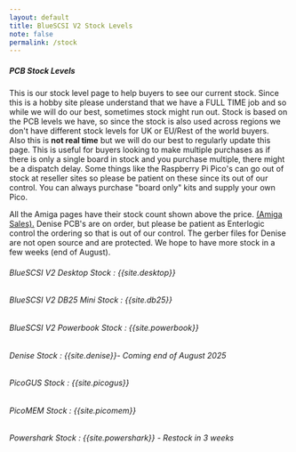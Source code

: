 ```yaml
---
layout: default
title: BlueSCSI V2 Stock Levels
note: false
permalink: /stock
---
```


##### PCB Stock Levels

This is our stock level page to help buyers to see our current stock. Since this is a hobby site please understand that we have a FULL TIME job and so while we will do our best, sometimes stock might run out. Stock is based on the PCB levels we have, so since the stock is also used across regions we don't have different stock levels for UK or EU/Rest of the world buyers.<br>
Also this is <b>not real time</b> but we will do our best to regularly update this page. This is useful for buyers looking to make multiple purchases as if there is only a single board in stock and you purchase multiple, there might be a dispatch delay. Some things like the Raspberry Pi Pico's can go out of stock at reseller sites so please be patient on these since its out of our control. You can always purchase "board only" kits and supply your own Pico.

All the Amiga pages have their stock count shown above the price. [(Amiga Sales).](/amiga) Denise PCB's are on order, but please be patient as Enterlogic control the ordering so that is out of our control. The gerber files for Denise are not open source and are protected. We hope to have more stock in a few weeks (end of August).

###### BlueSCSI V2 Desktop Stock : {{site.desktop}}
###### BlueSCSI V2 DB25 Mini Stock : {{site.db25}}
###### BlueSCSI V2 Powerbook Stock : {{site.powerbook}}
###### Denise Stock : {{site.denise}}- Coming end of August 2025
###### PicoGUS Stock : {{site.picogus}}
###### PicoMEM Stock : {{site.picomem}}
###### Powershark Stock : {{site.powershark}} - Restock in 3 weeks